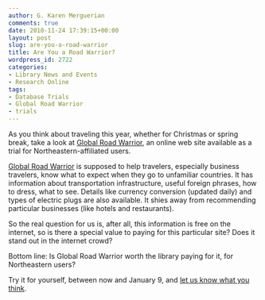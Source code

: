 ```yaml
---
author: G. Karen Merguerian
comments: true
date: 2010-11-24 17:39:15+00:00
layout: post
slug: are-you-a-road-warrior
title: Are You a Road Warrior?
wordpress_id: 2722
categories:
- Library News and Events
- Research Online
tags:
- Database Trials
- Global Road Warrior
- trials
---
```


As you think about traveling this year, whether for Christmas or spring break, take a look at [Global Road Warrior](http://www.lib.neu.edu/online_research/articles/database_trials1/global_road_warrior/), an online web site available as a trial for Northeastern-affiliated users.

[Global Road Warrior](http://www.lib.neu.edu/online_research/articles/database_trials1/global_road_warrior/) is supposed to help travelers, especially business travelers, know what to expect when they go to unfamiliar countries. It has information about transportation infrastructure, useful foreign phrases, how to dress, what to see. Details like currency conversion (updated daily) and types of electric plugs are also available. It shies away from recommending particular businesses (like hotels and restaurants).

So the real question for us is, after all, this information is free on the internet, so is there a special value to paying for this particular site? Does it stand out in the internet crowd?

Bottom line: Is Global Road Warrior worth the library paying for it, for Northeastern users?

Try it for yourself, between now and January 9, and [let us know what you think](http://www.lib.neu.edu/online_research/articles/database_trials1/evaluation/).


